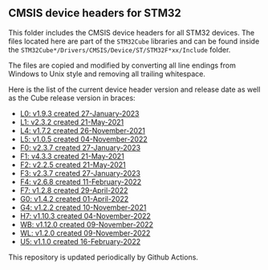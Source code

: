 ## CMSIS device headers for STM32

This folder includes the CMSIS device headers for all STM32 devices. The files
located here are part of the `STM32Cube` libraries and can be found inside the
`STM32Cube*/Drivers/CMSIS/Device/ST/STM32F*xx/Include` folder.

The files are copied and modified by converting all line endings from Windows to
Unix style and removing all trailing whitespace.

Here is the list of the current device header version and release date as well
as the Cube release version in braces:

- [L0: v1.9.3 created 27-January-2023](https://github.com/STMicroelectronics/STM32CubeL0)
- [L1: v2.3.2 created 21-May-2021](https://github.com/STMicroelectronics/STM32CubeL1)
- [L4: v1.7.2 created 26-November-2021](https://github.com/STMicroelectronics/STM32CubeL4)
- [L5: v1.0.5 created 04-November-2022](https://github.com/STMicroelectronics/STM32CubeL5)
- [F0: v2.3.7 created 27-January-2023](https://github.com/STMicroelectronics/STM32CubeF0)
- [F1: v4.3.3 created 21-May-2021](https://github.com/STMicroelectronics/STM32CubeF1)
- [F2: v2.2.5 created 21-May-2021](https://github.com/STMicroelectronics/STM32CubeF2)
- [F3: v2.3.7 created 27-January-2023](https://github.com/STMicroelectronics/STM32CubeF3)
- [F4: v2.6.8 created 11-February-2022](https://github.com/STMicroelectronics/STM32CubeF4)
- [F7: v1.2.8 created 29-April-2022](https://github.com/STMicroelectronics/STM32CubeF7)
- [G0: v1.4.2 created 01-April-2022](https://github.com/STMicroelectronics/STM32CubeG0)
- [G4: v1.2.2 created 10-November-2021](https://github.com/STMicroelectronics/STM32CubeG4)
- [H7: v1.10.3 created 04-November-2022](https://github.com/STMicroelectronics/STM32CubeH7)
- [WB: v1.12.0 created 09-November-2022](https://github.com/STMicroelectronics/STM32CubeWB)
- [WL: v1.2.0 created 09-November-2022](https://github.com/STMicroelectronics/STM32CubeWL)
- [U5: v1.1.0 created 16-February-2022](https://github.com/STMicroelectronics/STM32CubeU5)

This repository is updated periodically by Github Actions.

